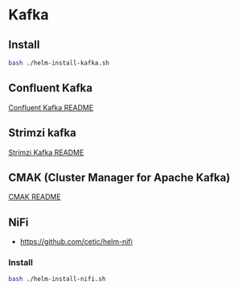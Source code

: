 # Kafka

## Install

```bash
bash ./helm-install-kafka.sh
```

## Confluent Kafka

[Confluent Kafka README](/kafka/confluent/README.md)

## Strimzi kafka

[Strimzi Kafka README](/kafka/strimzi/README.md)

## CMAK (Cluster Manager for Apache Kafka)

[CMAK README](/kafka/cmak/README.md)

## NiFi

- https://github.com/cetic/helm-nifi

### Install

```bash
bash ./helm-install-nifi.sh
```
